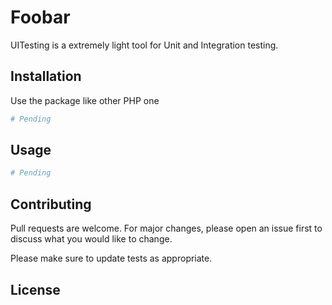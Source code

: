 # Foobar

UITesting is a extremely light tool for Unit and Integration testing.

## Installation

Use the package like other PHP one

```php
# Pending
```

## Usage

```php
# Pending
```

## Contributing
Pull requests are welcome. For major changes, please open an issue first to discuss what you would like to change.

Please make sure to update tests as appropriate.

## License
